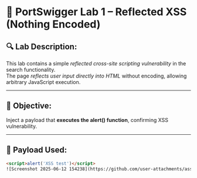 # 🧪 PortSwigger Lab 1 – Reflected XSS (Nothing Encoded)

## 🔍 Lab Description:
This lab contains a simple *reflected cross-site scripting vulnerability* in the search functionality.  
The page *reflects user input directly into HTML* without encoding, allowing arbitrary JavaScript execution.

---

## 🎯 Objective:
Inject a payload that **executes the alert() function**, confirming XSS vulnerability.

---

## 🚀 Payload Used:
```html
<script>alert('XSS test')</script>
![Screenshot 2025-06-12 154238](https://github.com/user-attachments/assets/73a9de68-cc2f-4e76-b280-6e5dffe08684)
